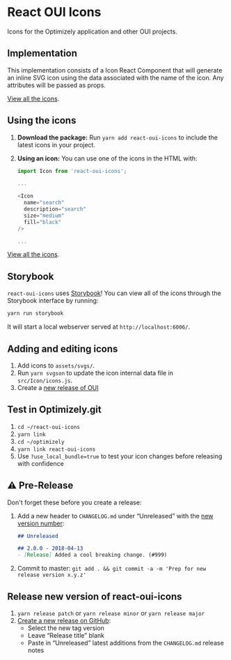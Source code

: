 # React OUI Icons

Icons for the Optimizely application and other OUI projects.

## Implementation

This implementation consists of a Icon React Component that will generate an inline SVG icon using the data associated with the name of the icon. Any attributes will be passed as props.

[View all the icons](https://github.com/optimizely/react-oui-icons).

## Using the icons

1. **Download the package:** Run `yarn add react-oui-icons` to include the latest icons in your project.

2. **Using an icon:** You can use one of the icons in the HTML with:

    ```javascript
    import Icon from 'react-oui-icons';

    ...

    <Icon
      name="search"
      description="search"
      size="medium"
      fill="black"
    />

    ...
    ```

[View all the icons](http://optimizely.github.io/oui/storybook/?knob-href=http%3A%2F%2Fgoogle.com&knob-defaultValue=some%20default%20value&knob-direction=up&knob-default=Link&knob-reverse=Link%20Reverse&knob-color=black&knob-dark=Link%20Dark&knob-max=50&knob-type=text&knob-bad-news=Link%20Bad%20News&knob-isDropdown=true&knob-maxLength=250&knob-muted=Link%20Muted&knob-children=Link&knob-size=medium&knob-style=default&knob-min=10&knob-placeholder=just%20a%20placeholder&knob-Label=&selectedKind=Icons&selectedStory=all%20icons&full=0&addons=1&stories=1&panelRight=1&addonPanel=storybook%2Factions%2Factions-panel).

## Storybook
`react-oui-icons` uses [Storybook](https://storybook.js.org/)! You can view all of the icons through the Storybook interface by running:

```sh
yarn run storybook
```

It will start a local webserver served at `http://localhost:6006/`.

## Adding and editing icons

1. Add icons to `assets/svgs/`.
2. Run `yarn svgson` to update the icon internal data file in `src/Icon/icons.js`.
3. Create a [new release of OUI](https://github.com/optimizely/oui/blob/devel/CONTRIBUTING.md)

## Test in Optimizely.git

1. `cd ~/react-oui-icons`
2. `yarn link`
3. `cd ~/optimizely`
4. `yarn link react-oui-icons`
5. Use `?use_local_bundle=true` to test your icon changes before releasing with confidence

## :warning: Pre-Release

Don't forget these before you create a release:

1. Add a new header to `CHANGELOG.md` under “Unreleased” with the [new version number](https://medium.com/design-optimizely/how-to-version-your-ui-library-1c7a1b7ee23a):

    ```md
    ## Unreleased

    ## 2.0.0 - 2018-04-13
    - [Release] Added a cool breaking change. (#999)
    ```
2. Commit to master: `git add . && git commit -a -m 'Prep for new release version x.y.z'`

## Release new version of react-oui-icons

1. `yarn release patch` or `yarn release minor` or `yarn release major`
2. [Create a new release on GitHub](https://github.com/optimizely/react-oui-icons/releases/new):
    * Select the new tag version
    * Leave “Release title” blank
    * Paste in “Unreleased” latest additions from the `CHANGELOG.md` release notes
